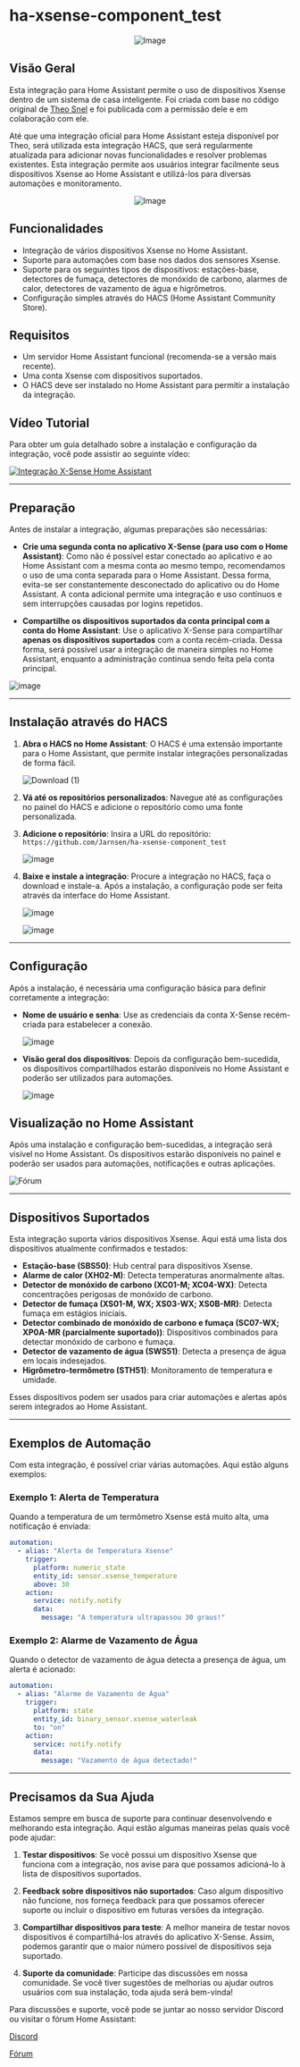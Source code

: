 # ha-xsense-component_test

<p align="center">
<img src="https://github.com/user-attachments/assets/8e05446e-bc14-4a21-9f6d-8e9f9defd630" alt="Image">
</p>

## Visão Geral
Esta integração para Home Assistant permite o uso de dispositivos Xsense dentro de um sistema de casa inteligente. Foi criada com base no código original de [Theo Snel](https://github.com/theosnel/homeassistant-core/tree/xsense/homeassistant/components/xsense) e foi publicada com a permissão dele e em colaboração com ele.

Até que uma integração oficial para Home Assistant esteja disponível por Theo, será utilizada esta integração HACS, que será regularmente atualizada para adicionar novas funcionalidades e resolver problemas existentes. Esta integração permite aos usuários integrar facilmente seus dispositivos Xsense ao Home Assistant e utilizá-los para diversas automações e monitoramento.

<p align="center">
  <img src="https://github.com/user-attachments/assets/fbe7e69b-9204-4de4-a245-e0e2bdbd7f73" alt="Image">
</p>

## Funcionalidades
- Integração de vários dispositivos Xsense no Home Assistant.
- Suporte para automações com base nos dados dos sensores Xsense.
- Suporte para os seguintes tipos de dispositivos: estações-base, detectores de fumaça, detectores de monóxido de carbono, alarmes de calor, detectores de vazamento de água e higrômetros.
- Configuração simples através do HACS (Home Assistant Community Store).

## Requisitos
- Um servidor Home Assistant funcional (recomenda-se a versão mais recente).
- Uma conta Xsense com dispositivos suportados.
- O HACS deve ser instalado no Home Assistant para permitir a instalação da integração.

## Vídeo Tutorial
Para obter um guia detalhado sobre a instalação e configuração da integração, você pode assistir ao seguinte vídeo:

[![Integração X-Sense Home Assistant](https://img.youtube.com/vi/3CCKK-qX-YA/0.jpg)](https://www.youtube.com/watch?v=3CCKK-qX-YA)

____________________________________________________________

## Preparação
Antes de instalar a integração, algumas preparações são necessárias:

- **Crie uma segunda conta no aplicativo X-Sense (para uso com o Home Assistant)**: Como não é possível estar conectado ao aplicativo e ao Home Assistant com a mesma conta ao mesmo tempo, recomendamos o uso de uma conta separada para o Home Assistant. Dessa forma, evita-se ser constantemente desconectado do aplicativo ou do Home Assistant. A conta adicional permite uma integração e uso contínuos e sem interrupções causadas por logins repetidos.

- **Compartilhe os dispositivos suportados da conta principal com a conta do Home Assistant**: Use o aplicativo X-Sense para compartilhar **apenas os dispositivos suportados** com a conta recém-criada. Dessa forma, será possível usar a integração de maneira simples no Home Assistant, enquanto a administração continua sendo feita pela conta principal.

![image](https://github.com/Elwinmage/ha-xsense-component/assets/15807572/9cc18693-5f37-49c5-a67d-22602fa7eef5)

____________________________________________________________

## Instalação através do HACS
1. **Abra o HACS no Home Assistant**:
   O HACS é uma extensão importante para o Home Assistant, que permite instalar integrações personalizadas de forma fácil.

   ![Download (1)](https://github.com/Elwinmage/ha-xsense-component/assets/15807572/3220c686-f53f-4766-9523-e3272a6ff104)

2. **Vá até os repositórios personalizados**:
   Navegue até as configurações no painel do HACS e adicione o repositório como uma fonte personalizada.

3. **Adicione o repositório**:
   Insira a URL do repositório: `https://github.com/Jarnsen/ha-xsense-component_test`

   ![image](https://github.com/Elwinmage/ha-xsense-component/assets/15807572/48c23cf0-a212-4889-8d08-f995ff2fd5d7)

4. **Baixe e instale a integração**:
   Procure a integração no HACS, faça o download e instale-a. Após a instalação, a configuração pode ser feita através da interface do Home Assistant.

   ![image](https://github.com/Elwinmage/ha-xsense-component/assets/15807572/5bd2d567-6568-47c5-a45e-6af7228ff30e)
   
   ![image](https://github.com/Elwinmage/ha-xsense-component/assets/15807572/33cd7bfa-eec2-44f5-af30-4f21269f0081)

____________________________________________________________

## Configuração
Após a instalação, é necessária uma configuração básica para definir corretamente a integração:
- **Nome de usuário e senha**: Use as credenciais da conta X-Sense recém-criada para estabelecer a conexão.

    ![image](https://github.com/Elwinmage/ha-xsense-component/assets/15807572/48c5e923-a6a0-4a47-8f26-8ef3954ea34b)
  
- **Visão geral dos dispositivos**: Depois da configuração bem-sucedida, os dispositivos compartilhados estarão disponíveis no Home Assistant e poderão ser utilizados para automações.

    ![image](https://github.com/Elwinmage/ha-xsense-component/assets/15807572/42b33b6b-ecd9-45f6-99fc-314a0abd9bbe)
## Visualização no Home Assistant
Após uma instalação e configuração bem-sucedidas, a integração será visível no Home Assistant. Os dispositivos estarão disponíveis no painel e poderão ser usados para automações, notificações e outras aplicações.


![Fórum](https://github.com/Elwinmage/ha-xsense-component/assets/15807572/2d271b78-39d9-4bbd-837d-8593cf1933bd)

____________________________________________________________

## Dispositivos Suportados
Esta integração suporta vários dispositivos Xsense. Aqui está uma lista dos dispositivos atualmente confirmados e testados:
- **Estação-base (SBS50)**: Hub central para dispositivos Xsense.
- **Alarme de calor (XH02-M)**: Detecta temperaturas anormalmente altas.
- **Detector de monóxido de carbono (XC01-M; XC04-WX)**: Detecta concentrações perigosas de monóxido de carbono.
- **Detector de fumaça (XS01-M, WX; XS03-WX; XS0B-MR)**: Detecta fumaça em estágios iniciais.
- **Detector combinado de monóxido de carbono e fumaça (SC07-WX; XP0A-MR (parcialmente suportado))**: Dispositivos combinados para detectar monóxido de carbono e fumaça.
- **Detector de vazamento de água (SWS51)**: Detecta a presença de água em locais indesejados.
- **Higrômetro-termômetro (STH51)**: Monitoramento de temperatura e umidade.

Esses dispositivos podem ser usados para criar automações e alertas após serem integrados ao Home Assistant.

____________________________________________________________

## Exemplos de Automação
Com esta integração, é possível criar várias automações. Aqui estão alguns exemplos:

### Exemplo 1: Alerta de Temperatura
Quando a temperatura de um termômetro Xsense está muito alta, uma notificação é enviada:

```yaml
automation:
  - alias: "Alerta de Temperatura Xsense"
    trigger:
      platform: numeric_state
      entity_id: sensor.xsense_temperature
      above: 30
    action:
      service: notify.notify
      data:
        message: "A temperatura ultrapassou 30 graus!"
```

### Exemplo 2: Alarme de Vazamento de Água
Quando o detector de vazamento de água detecta a presença de água, um alerta é acionado:

```yaml
automation:
  - alias: "Alarme de Vazamento de Água"
    trigger:
      platform: state
      entity_id: binary_sensor.xsense_waterleak
      to: "on"
    action:
      service: notify.notify
      data:
        message: "Vazamento de água detectado!"
```

____________________________________________________________

## Precisamos da Sua Ajuda
Estamos sempre em busca de suporte para continuar desenvolvendo e melhorando esta integração. Aqui estão algumas maneiras pelas quais você pode ajudar:

1. **Testar dispositivos**: Se você possui um dispositivo Xsense que funciona com a integração, nos avise para que possamos adicioná-lo à lista de dispositivos suportados.

2. **Feedback sobre dispositivos não suportados**: Caso algum dispositivo não funcione, nos forneça feedback para que possamos oferecer suporte ou incluir o dispositivo em futuras versões da integração.

3. **Compartilhar dispositivos para teste**: A melhor maneira de testar novos dispositivos é compartilhá-los através do aplicativo X-Sense. Assim, podemos garantir que o maior número possível de dispositivos seja suportado.

4. **Suporte da comunidade**: Participe das discussões em nossa comunidade. Se você tiver sugestões de melhorias ou ajudar outros usuários com sua instalação, toda ajuda será bem-vinda!

Para discussões e suporte, você pode se juntar ao nosso servidor Discord ou visitar o fórum Home Assistant:

[Discord](https://discord.gg/5phHHgGb3V)

[Fórum](https://community.home-assistant.io/t/x-sense-security-is-it-possible-to-create-an-integration/534119/110)
